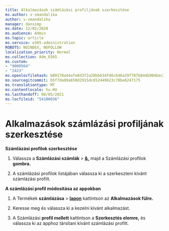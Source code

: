 ```yaml
---
title: Alkalmazások számlázási profiljának szerkesztése
ms.author: v-smandalika
author: v-smandalika
manager: dansimp
ms.date: 12/02/2020
ms.audience: Admin
ms.topic: article
ms.service: o365-administration
ROBOTS: NOINDEX, NOFOLLOW
localization_priority: Normal
ms.collection: Adm_O365
ms.custom:
- "9000564"
- "2423"
ms.openlocfilehash: b00170a44afe8d3f2a28bb63df46c646a29f787b844b904bec3b3006fefba300
ms.sourcegitcommit: b5f7da89a650d2915dc652449623c78be6247175
ms.translationtype: MT
ms.contentlocale: hu-HU
ms.lasthandoff: 08/05/2021
ms.locfileid: "54100836"
---
```

# <a name="edit-billing-profile-for-apps"></a>Alkalmazások számlázási profiljának szerkesztése

**Számlázási profilok szerkesztése**

1. Válassza a **Számlázási számlák**  >  **[&,](https://go.microsoft.com/fwlink/p/?linkid=848039)** majd a Számlázási profilok **gombra.**

2. A számlázási profilok listájában válassza ki a szerkeszteni kívánt számlázási profilt.

**A számlázási profil módosítása az appokban**

1. A Termékek **számlázása**  >  **[lapon](https://go.microsoft.com/fwlink/p/?linkid=842054)** kattintson az **Alkalmazások fülre.**

2. Keresse meg és válassza ki a kezelni kívánt alkalmazást.  

3. A Számlázási **profil mellett** kattintson a **Szerkesztés elemre,** és válassza ki az apphoz társítani kívánt számlázási profilt.